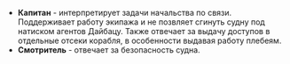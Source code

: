 - **Капитан** - интерпретирует задачи начальства по связи. Поддерживает работу экипажа и не позвляет сгинуть судну под натиском агентов Дайбацу. Также отвечает за выдачу доступов в отдельные отсеки корабля, в особенности выдавая работу плебеям.
- **Смотритель** - отвечает за безопасность судна. 